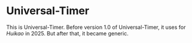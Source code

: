 # Universal-Timer
This is Universal-Timer.
Before version 1.0 of Universal-Timer, it uses for *Huikao* in 2025.
But after that, it became generic.
